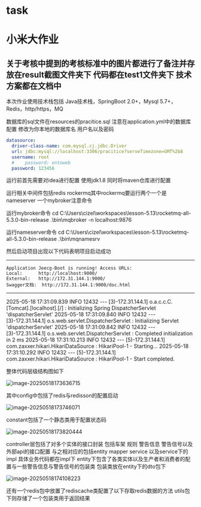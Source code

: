 # task
# 小米大作业 

## 关于考核中提到的考核标准中的图片都进行了备注并存放在result截图文件夹下 代码都在test1文件夹下 技术方案都在文档中 



本次作业使用技术栈包括 Java技术栈，SpringBoot 2.0+，Mysql 5.7+，Redis，http/https，MQ

数据库的sql文件在resources的pracitice.sql 注意在application.yml中的数据库配置 修改为你本地的数据库名 用户名以及密码

```yml
datasource:
  driver-class-name: com.mysql.cj.jdbc.Driver
  url: jdbc:mysql://localhost:3306/pracitice?serveTimezone=GMT%2b8
  username: root
  #    password: ontoweb
  password: 123456
```

运行前首先需要对idea进行配置 使用jdk1.8 同时将maven仓库进行配置

运行相关中间件包括redis rockermq其中rockermq要运行两个一个是nameserver 一个mybroker注意命令

运行mybroker命令
cd C:\Users\cizel\workspaces\lesson-5.13\rocketmq-all-5.3.0-bin-release
.\bin\mqbroker -n localhost:9876

运行nameserver命令
cd C:\Users\cizel\workspaces\lesson-5.13\rocketmq-all-5.3.0-bin-release
.\bin\mqnamesrv

然后启动项目出现以下代码表明项目启动成功

----------------------------------------------------------
	Application Jeecg-Boot is running! Access URLs:
	Local: 		http://localhost:9000/
	External: 	http://172.31.144.1:9000/
	Swagger文档: 	http://172.31.144.1:9000/doc.html
----------------------------------------------------------
2025-05-18 17:31:09.839  INFO 12432 --- [3)-172.31.144.1] o.a.c.c.C.[Tomcat].[localhost].[/]       : Initializing Spring DispatcherServlet 'dispatcherServlet'
2025-05-18 17:31:09.840  INFO 12432 --- [3)-172.31.144.1] o.s.web.servlet.DispatcherServlet        : Initializing Servlet 'dispatcherServlet'
2025-05-18 17:31:09.842  INFO 12432 --- [3)-172.31.144.1] o.s.web.servlet.DispatcherServlet        : Completed initialization in 2 ms
2025-05-18 17:31:10.213  INFO 12432 --- [5)-172.31.144.1] com.zaxxer.hikari.HikariDataSource       : HikariPool-1 - Starting...
2025-05-18 17:31:10.292  INFO 12432 --- [5)-172.31.144.1] com.zaxxer.hikari.HikariDataSource       : HikariPool-1 - Start completed.

整体代码层级结构图如下

![image-20250518173636715](D:\Baby\task\task\images\image-20250518173636715.png)

其中config中包括了redis与redisson的配置启动

![image-20250518173746071](D:\Baby\task\task\images\image-20250518173746071.png)

constant包括了一个静态类用于配置状态码

![image-20250518173820444](D:\Baby\task\task\images\image-20250518173820444.png)

controller层包括了对多个实体的接口封装 包括车架 规则 警告信息 警告信号以及外部api的接口配置 与之相对应的包括entity mapper service 以及service下的impl 具体业务代码都在impl下 entity下包含了各类实体以及生产者和消费者的配置与一些警告信息与警告信号的包装类 包装类放在entity下的dto包下

![image-20250518174108223](D:\Baby\task\task\images\image-20250518174108223.png)

还有一个redis包中放置了rediscache类配置了以下存取redis数据的方法 utils包下则存储了一个包装类用于返回结果

